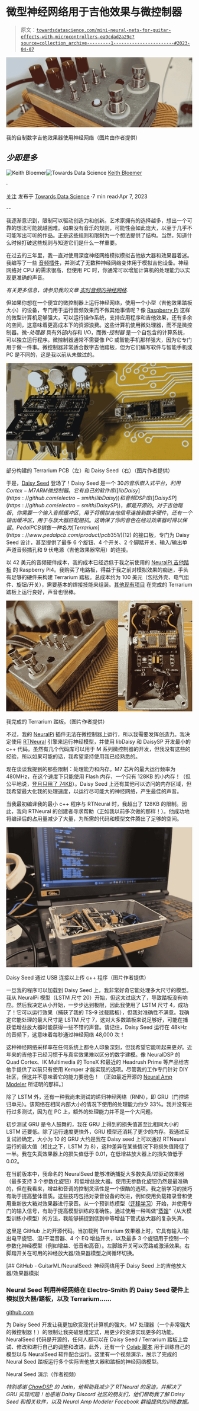 # 微型神经网络用于吉他效果与微控制器

> 原文：[`towardsdatascience.com/mini-neural-nets-for-guitar-effects-with-microcontrollers-ea9cdad2a29c?source=collection_archive---------1-----------------------#2023-04-07`](https://towardsdatascience.com/mini-neural-nets-for-guitar-effects-with-microcontrollers-ea9cdad2a29c?source=collection_archive---------1-----------------------#2023-04-07)

![](img/277de6904d28ad22861606c6e0892e3a.png)

我的自制数字吉他效果器使用神经网络（图片由作者提供）

## *少即是多*

[](https://keyth72.medium.com/?source=post_page-----ea9cdad2a29c--------------------------------)![Keith Bloemer](https://keyth72.medium.com/?source=post_page-----ea9cdad2a29c--------------------------------)[](https://towardsdatascience.com/?source=post_page-----ea9cdad2a29c--------------------------------)![Towards Data Science](https://towardsdatascience.com/?source=post_page-----ea9cdad2a29c--------------------------------) [Keith Bloemer](https://keyth72.medium.com/?source=post_page-----ea9cdad2a29c--------------------------------)

·

[关注](https://medium.com/m/signin?actionUrl=https%3A%2F%2Fmedium.com%2F_%2Fsubscribe%2Fuser%2F744166a323a0&operation=register&redirect=https%3A%2F%2Ftowardsdatascience.com%2Fmini-neural-nets-for-guitar-effects-with-microcontrollers-ea9cdad2a29c&user=Keith+Bloemer&userId=744166a323a0&source=post_page-744166a323a0----ea9cdad2a29c---------------------post_header-----------) 发布于 [Towards Data Science](https://towardsdatascience.com/?source=post_page-----ea9cdad2a29c--------------------------------) ·7 min read·Apr 7, 2023[](https://medium.com/m/signin?actionUrl=https%3A%2F%2Fmedium.com%2F_%2Fvote%2Ftowards-data-science%2Fea9cdad2a29c&operation=register&redirect=https%3A%2F%2Ftowardsdatascience.com%2Fmini-neural-nets-for-guitar-effects-with-microcontrollers-ea9cdad2a29c&user=Keith+Bloemer&userId=744166a323a0&source=-----ea9cdad2a29c---------------------clap_footer-----------)

--

[](https://medium.com/m/signin?actionUrl=https%3A%2F%2Fmedium.com%2F_%2Fbookmark%2Fp%2Fea9cdad2a29c&operation=register&redirect=https%3A%2F%2Ftowardsdatascience.com%2Fmini-neural-nets-for-guitar-effects-with-microcontrollers-ea9cdad2a29c&source=-----ea9cdad2a29c---------------------bookmark_footer-----------)

我逐渐意识到，限制可以驱动创造力和创新。艺术家拥有的选择越多，想出一个可靠的想法可能就越困难。如果没有音乐的规则，可能性会如此庞大，以至于几乎不可能写出可听的作品。正是这些规则和限制为一个想法提供了结构。当然，知道什么时候打破这些规则与知道它们是什么一样重要。

在过去的三年里，我一直对使用深度神经网络模拟模拟吉他放大器和效果器着迷。我编写了一些 [音频插件](https://github.com/GuitarML)，并测试了无数种神经网络变体用于模拟吉他设备。神经网络对 CPU 的需求很高，但使用 PC 时，你通常可以增加计算机的处理能力以实现更准确的声音。

*有关更多信息，请参见我的文章* [*实时音频的神经网络*](https://medium.com/nerd-for-tech/neural-networks-for-real-time-audio-introduction-ed5d575dc341)*.*

但如果你想在一个便宜的微控制器上运行神经网络，使用一个小型（吉他效果踏板大小）的设备，专门用于运行音频效果而不做其他事情呢？像 [Raspberry Pi](https://www.raspberrypi.org/) 这样的微型计算机足够强大，可以运行操作系统，支持应用程序和吉他效果，还有多余的空间，这意味着更高成本下的资源浪费。这些计算机使用微处理器，而不是微控制器。微-*处理器* 具有外部内存和 I/O，而微-*控制器* 是一个自包含的计算系统，可以独立运行程序。微控制器通常不需要像 PC 或智能手机那样强大，因为它专门用于做一件事。微控制器非常适合数字吉他踏板，但为它们编写软件与智能手机或 PC 是不同的，这是我以前从未做过的。

![](img/719b95227fbe9fe0b9ec78ee62895c3f.png)

部分构建的 Terrarium PCB（左）和 Daisy Seed（右）（图片作者提供）

于是，[Daisy Seed](https://www.electro-smith.com/daisy/daisy) 登场了！Daisy Seed 是一个 $30 的音乐嵌入式平台，利用 Cortex-M7 ARM 微控制器。它有自己的软件库 ([libDaisy](https://github.com/electro-smith/libDaisy)) 和音频 DSP 库 ([DaisySP](https://github.com/electro-smith/DaisySP))，都是开源的。对于吉他踏板，你需要一个输入音频缓冲区，用于将模拟吉他信号连接到数字硬件，还有一个输出缓冲区，用于与放大器匹配阻抗。这确保了你的音色在经过效果器时得以保留。PedalPCB 销售一种名为 [Terrarium](https://www.pedalpcb.com/product/pcb351/) ($12) 的接口板，专门为 Daisy Seed 设计，甚至提供了最多 6 个旋钮、4 个开关、2 个脚踏开关、输入/输出单声道音频插孔和 9 伏电源（吉他效果器常用）的连接。

以 42 美元的音频硬件成本，我的成本已经远低于我之前使用的 [NeuralPi 吉他踏板](https://medium.com/towards-data-science/neural-networks-for-real-time-audio-raspberry-pi-guitar-pedal-bded4b6b7f31) 的 Raspberry Pi4。我购买了电路板，得益于我之前对模拟效果的痴迷，手头有足够的硬件来构建 Terrarium 踏板。总成本约为 100 美元（包括外壳、电气组件、旋钮/开关），需要基本的焊接技能来组装。[其他现有项目](https://github.com/tnatoli/Sonic_Daisy/tree/main/rhythm_delay) 在完成的 Terrarium 踏板上运行良好，声音也很棒。

![](img/fb0cbf0832b865b93fa315e6a6d0c7ee.png)

我完成的 Terrarium 踏板。（图片作者提供）

不过，我的 [NeuralPi](https://github.com/GuitarML/NeuralPi) 插件无法在微控制器上运行，所以我需要发挥创造力。我决定使用 [RTNeural](https://github.com/jatinchowdhury18/RTNeural) 引擎来运行神经模型，并使用 libDaisy 和 DaisySP 开发最小的 c++ 代码。虽然有几个代码库可以用于 M 系列微控制器的开发，但我没有这些的经验，所以如果可能的话，我希望坚持使用我已经熟悉的。

现在谈谈我提到的那些限制：处理能力和内存。M7 芯片的最大运行频率为 480MHz，在这个速度下只能使用 Flash 内存，一个只有 128KB 的小内存！（但公平地说，[登月只用了 74KB](https://www.independent.co.uk/news/science/apollo-11-moon-landing-mobile-phones-smartphone-iphone-a8988351.html)）。Daisy Seed 上还有其他可以访问的内存区域，但我希望最大化我的处理速度，以运行尽可能大的神经网络，产生最佳的声音。

当我最初编译我的最小 c++ 程序与 RTNeural 时，我超出了 128KB 的限制。因此，我向 RTNeural 的创建者寻求帮助（正如我以前多次做的那样！）。他成功地将编译后的占用量减少了大量，为所需的代码和模型文件腾出了足够的空间。

![](img/1e283ece1894dd7e9cc6518249b2e90f.png)

Daisy Seed 通过 USB 连接以上传 c++ 程序（图片作者提供）

一旦我的程序可以加载到 Daisy Seed 上，我非常好奇它能处理多大尺寸的模型。我从 NeuralPi 模型（LSTM 尺寸 20）开始，但这太过庞大了，导致踏板没有响应。然后我决定从小开始，一步步达到极限，因此我使用了 LSTM 尺寸 4，成功了！它可以运行效果（捕获了我的 TS-9 过载踏板），但我对准确性不满意。我确定它能处理的最大尺寸是 LSTM 尺寸 7，这对大多数踏板来说足够好，可能在捕获低增益放大器时能获得一些不错的声音。请记住，Daisy Seed 运行在 48kHz 的音频下，这意味着每秒通过神经网络 48,000 次！

这种神经网络采样率在任何系统上都令人印象深刻，但我希望它能听起来更*好*。近年来的吉他手已经习惯于与真实效果难以区分的数字建模。像 NeuralDSP 的 Quad Cortex、IK Multimedia 的 ToneX 和最近的 Headrush Prime 等产品给吉他手提供了以前只有使用 Kemper 才能实现的选项。尽管我的工作专门针对 DIY 社区，但这并不意味着它的能力要逊色！ （正如最近开源的 [Neural Amp Modeler](https://github.com/sdatkinson/NeuralAmpModelerPlugin) 所证明的那样。）

除了 LSTM 外，还有一种我尚未测试的递归神经网络（RNN），即 GRU（门控递归单元）。该网络在相同内部大小的情况下使用的处理能力约少 33%。我并没有进行过多测试，因为在 PC 上，额外的处理能力并不是一个大问题。

初步测试 GRU 是令人鼓舞的，我在 GRU 上得到的损失值甚至比相同大小的 LSTM 还要低。除了运行速度更快外，GRU 模型还消耗了更少的内存。我通过反复试验确定，大小为 10 的 GRU 大约是我在 Daisy seed 上可以通过 RTNeural 运行的最大值（相比之下，LSTM 为 8），这种差异在某些情况下将损失值降低了一半。我在失真效果器上的损失值低于 0.01，在低增益放大器上的损失值低于 0.02。

在当前版本中，我命名的 NeuralSeed 能够准确捕捉大多数失真/过驱动效果器（最多支持 3 个参数化旋钮）和低增益放大器。使用无参数化旋钮仍然是最准确的，但在我看来，增益和音调的控制灵活性是一个很酷的选项。我之前学习的技巧有助于提高整体音质。这些技巧包括对录音设备的改进，例如使用负载箱录音和使用重新放大箱对效果器进行录音。从一个预训练模型（[迁移学习](https://medium.com/towards-data-science/transfer-learning-for-guitar-effects-4af50609dce1)）开始，并使用专门的输入信号，有助于提高模型训练的准确性。通过使用一种叫做“[蒸馏](https://en.wikipedia.org/wiki/Knowledge_distillation)”（从大模型训练小模型）的方法，我能够捕捉到低到中等增益下管式放大器的复杂失真。

这里是 GitHub 上的开源代码。当加载到 Terrarium 效果器上时，它具有输入/输出电平旋钮、湿/干混音器、4 个 EQ 增益开关，以及最多 3 个旋钮用于控制一个参数化神经模型（例如增益、低音和高音）。左脚踏开关可以旁路或激活效果。右脚踏开关在可用的神经放大器/效果器模型之间循环切换。

[](https://github.com/GuitarML/NeuralSeed?source=post_page-----ea9cdad2a29c--------------------------------) [## GitHub - GuitarML/NeuralSeed: 神经网络用于 Daisy Seed 上的吉他放大器/效果器模拟

### Neural Seed 利用神经网络在 Electro-Smith 的 Daisy Seed 硬件上模拟放大器/踏板，以及 Terrarium……

[github.com](https://github.com/GuitarML/NeuralSeed?source=post_page-----ea9cdad2a29c--------------------------------)

为 Daisy Seed 开发让我更加欣赏现代计算机的强大。M7 处理器（一个非常强大的微控制器！）的限制让我突破思维定式，用更少的资源实现更多的功能。NeuralSeed 代码是开源的，任何人都可以在 Daisy Seed / Terrarium 踏板上尝试、修改和进行自己的调整和改进。此外，还有一个 [Colab 脚本](https://colab.research.google.com/github/GuitarML/Automated-GuitarAmpModelling/blob/ns-capture/ProteusCapture.ipynb) 用于训练自己的模型以与 NeuralSeed 软件配合运行。这里有一个视频演示，展示了完成的 Neural Seed 踏板运行多个实际吉他放大器和踏板的神经网络模型。

Neural Seed 演示（作者视频）

*特别感谢* [*ChowDSP*](https://chowdsp.com/) *的 Jatin，他帮助我减少了 RTNeural 的足迹，并解决了 GRU 实现问题！也感谢 Daisy Discord 社区的朋友们，他们帮助我了解 Daisy Seed 和相关软件，以及 Neural Amp Modeler Facebook 群组提供的训练数据。*
